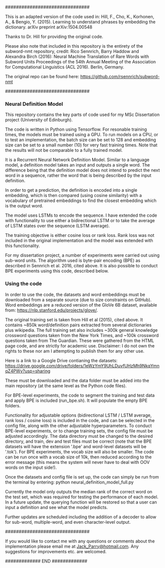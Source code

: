 ###############################

This is an adapted version of the code used in:
Hill, F., Cho, K., Korhonen, A., & Bengio, Y. (2015). Learning to understand phrases by embedding the dictionary. arXiv preprint arXiv:1504.00548 

Thanks to Dr. Hill for providing the original code.

Please also note that included in this repository is the entirety of the subword-nmt repository, credit: 
Rico Sennrich, Barry Haddow and Alexandra Birch (2016): Neural Machine Translation of Rare Words with Subword Units Proceedings of the 54th Annual Meeting of the Association for Computational Linguistics (ACL 2016). Berlin, Germany.

The original repo can be found here: 
https://github.com/rsennrich/subword-nmt

###############################

### Neural Definition Model ###

This repository contains the key parts of code used for my MSc Dissertation project (University of Edinburgh).

The code is written in Python using Tensorflow. For resonable training times, the models must be trained using a GPU. To run models on a CPU, or to test an implementation, the batch size can be set to 128 and embedding size can be set to a small number (10) for very fast training times. Note that the results will not be comparable to a fully trained model.

It is a Recurrent Neural Network Definition Model. Similar to a language model, a definition model takes an input and outputs a single word. The difference being that the definition model does not intend to predict the next word in a sequence, rather the word that is being described by the input definition. 

In order to get a prediction, the definition is encoded into a single embedding, which is then compared (using cosine similarity) with a vocabulary of pretrained embeddings to find the closest embedding which is the output word.

The model uses LSTMs to encode the sequence. I have extended the code with functionality to use either a bidirectional LSTM or to take the average of LSTM states over the sequence (LSTM average). 

The training objective is either cosine loss or rank loss. Rank loss was not included in the original implementation and the model was extended with this functionality. 

For my dissertation project, a number of experiments were carried out using sub-word units. The algorithm used is byte-pair encoding (BPE) as described in Sennrich et al. 2016, cited above. It is also possible to conduct BPE experiments using this code, described below.


### Using the code ###

In order to use the code, the datasets and word embeddings must be downloaded from a separate source (due to size constraints on GitHub). Word embeddings are a reduced version of the GloVe 6B dataset, available from: https://nlp.stanford.edu/projects/glove/.

The original training set is taken from Hill et al (2015), cited above. It contains ~850k word/definition pairs extracted from several dictionaries plus wikipedia.
The full training set also includes ~300k general knowledge crossword questions taken from the New York Times, and ~100k crossword questions taken from The Guardian. These were gathered from the HTML page code, and are strictly for academic use. 
Disclaimer: I do not own the rights to these nor am I attempting to publish them for any other use. 

Here is a link to a Google Drive contianing the datasets: 
https://drive.google.com/drive/folders/1eWzYmY9UhLDuvfUHzMh9NkqYmnqZ4PWv?usp=sharing

These must be downloaded and the data folder must be added into the main repository (at the same level as the Python code files).

For BPE-level experiments, the code to segment the training and test data and apply BPE is included (run_bpe.sh). It will populate the empty BPE folders.

Functionality for adjustable options (bidirectional LSTM / LSTM average, rank loss / cosine loss) is included in the code, and can be selected in the config file, along with the other adjustable hyperparameters. To conduct BPE-level experiments, or to change training sets, the 
config file must be adjusted accordingly. The data directory must be changed to the desired directory, and train, dev and test files must be correct (note that the BPE datasets will have the extension '.bpe' and word-level datasets will be '.tok'). For BPE experiments, the vocab size will also be smaller. The code can be run once with a vocab size of 10k, then reduced according to the error message (this means the system will never have to deal with OOV words on the input side!).

Once the datasets and config file is set up, the code can simply be run from the terminal by entering: python neural_definition_model_full.py

Currently the model only outputs the median rank of the correct word on the test set, which was required for testing the performance of each model. In a future update, the querying function will be restored so that a user can input a definition and see what the model predicts.

Further updates are scheduled including the addition of a decoder to allow for sub-word, multiple-word, and even character-level output.

###############################

If you would like to contact me with any questions or comments about the implementation please email me at Jack_Parry@hotmail.com. 
Any suggestions for improvements etc. are welcomed.


############# END #############
